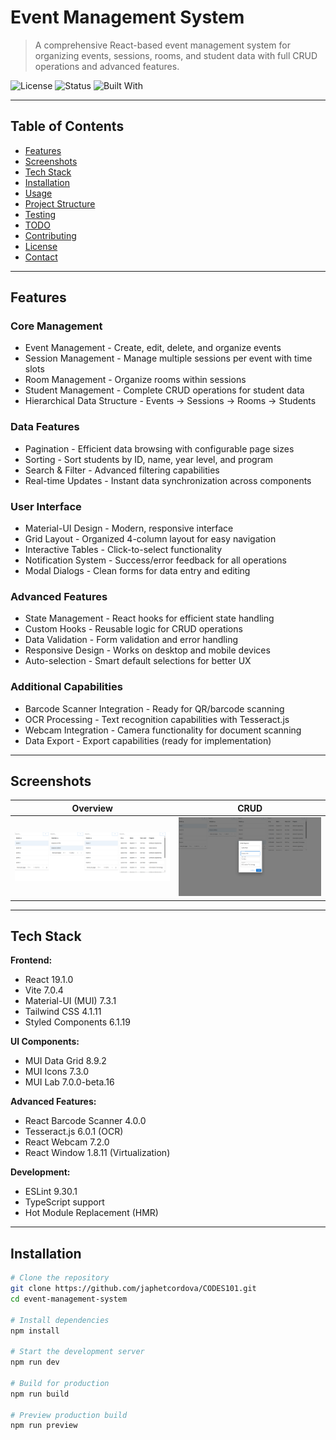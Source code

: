 # Event Management System

> A comprehensive React-based event management system for organizing events, sessions, rooms, and student data with full CRUD operations and advanced features.

![License](https://img.shields.io/badge/license-MIT-blue.svg)
![Status](https://img.shields.io/badge/status-active-brightgreen)
![Built With](https://img.shields.io/badge/built%20with-React%20|%20Vite%20|%20Material-UI-blue)

---

## Table of Contents

- [Features](#features)
- [Screenshots](#screenshots)
- [Tech Stack](#tech-stack)
- [Installation](#installation)
- [Usage](#usage)
- [Project Structure](#project-structure)
- [Testing](#testing)
- [TODO](#todo)
- [Contributing](#contributing)
- [License](#license)
- [Contact](#contact)

---

## Features

### Core Management
- Event Management - Create, edit, delete, and organize events
- Session Management - Manage multiple sessions per event with time slots
- Room Management - Organize rooms within sessions
- Student Management - Complete CRUD operations for student data
- Hierarchical Data Structure - Events → Sessions → Rooms → Students

### Data Features
- Pagination - Efficient data browsing with configurable page sizes
- Sorting - Sort students by ID, name, year level, and program
- Search & Filter - Advanced filtering capabilities
- Real-time Updates - Instant data synchronization across components

### User Interface
- Material-UI Design - Modern, responsive interface
- Grid Layout - Organized 4-column layout for easy navigation
- Interactive Tables - Click-to-select functionality
- Notification System - Success/error feedback for all operations
- Modal Dialogs - Clean forms for data entry and editing

### Advanced Features
- State Management - React hooks for efficient state handling
- Custom Hooks - Reusable logic for CRUD operations
- Data Validation - Form validation and error handling
- Responsive Design - Works on desktop and mobile devices
- Auto-selection - Smart default selections for better UX

### Additional Capabilities
- Barcode Scanner Integration - Ready for QR/barcode scanning
- OCR Processing - Text recognition capabilities with Tesseract.js
- Webcam Integration - Camera functionality for document scanning
- Data Export - Export capabilities (ready for implementation)

---

## Screenshots

| Overview | CRUD |
|-------------------|------------------|
| ![over all view](image.png) | ![crud functionality ](image-1.png) |

---

## Tech Stack

**Frontend:**
- React 19.1.0
- Vite 7.0.4
- Material-UI (MUI) 7.3.1
- Tailwind CSS 4.1.11
- Styled Components 6.1.19

**UI Components:**
- MUI Data Grid 8.9.2
- MUI Icons 7.3.0
- MUI Lab 7.0.0-beta.16

**Advanced Features:**
- React Barcode Scanner 4.0.0
- Tesseract.js 6.0.1 (OCR)
- React Webcam 7.2.0
- React Window 1.8.11 (Virtualization)

**Development:**
- ESLint 9.30.1
- TypeScript support
- Hot Module Replacement (HMR)

---

## Installation

```bash
# Clone the repository
git clone https://github.com/japhetcordova/CODES101.git
cd event-management-system

# Install dependencies
npm install

# Start the development server
npm run dev

# Build for production
npm run build

# Preview production build
npm run preview
